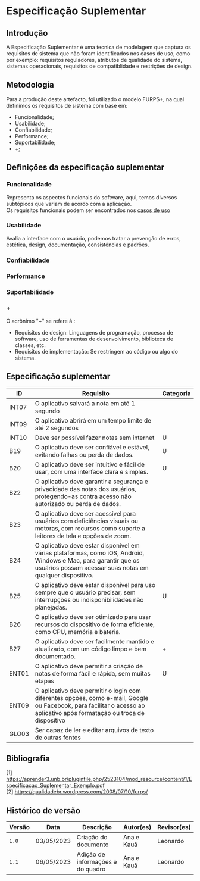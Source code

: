 # Especificação Suplementar

## Introdução
A Especificação Suplementar é uma tecnica de modelagem que captura os requisitos de sistema que não foram identificados nos casos de uso, como por exemplo: requisitos reguladores, atributos de qualidade do sistema, sistemas operacionais, requisitos de compatiblidade e restrições de design.

## Metodologia 
Para a produção deste artefacto, foi utilizado o modelo FURPS+, na qual definimos os requisitos de sistema com base em:
  - Funcionalidade;
  - Usabilidade;
  - Confiabilidade;
  - Performance;
  - Suportabilidade;
  - +;

## Definições da especificação suplementar
### Funcionalidade
Representa os aspectos funcionais do software, aqui, temos diversos subtópicos que variam de acordo com a aplicação.</br>
Os requisitos funcionais podem ser encontrados nos [casos de uso]()

### Usabilidade
Avalia a interface com o usuário, podemos tratar a prevenção de erros, estética, design, documentação, consistências e padrões.

### Confiabilidade

### Performance

### Suportabilidade

### +
O acrônimo "+" se refere à :
- Requisitos de design: Linguagens de programação, processo de software, uso de ferramentas de desenvolvimento, biblioteca de classes, etc.
- Requisitos de implementação: Se restringem ao código ou algo do sistema.

## Especificação suplementar
|    ID    |                                Requisito                                                   |Categoria|
|----------|--------------------------------------------------------------------------------------------|--------------|
|  INT07  |       O aplicativo salvará a nota em até 1 segundo                                          ||  
|  INT09  |       O aplicativo abrirá em um tempo limite de até 2 segundos                              ||    
|  INT10  |       Deve ser possível fazer notas sem internet                                            |U|  
|  B19    |       O aplicativo deve ser confiável e estável, evitando falhas ou perda de dados.         |U|
|  B20    |       O aplicativo deve ser intuitivo e fácil de usar, com uma interface clara e simples.   |U|
|  B22    |       O aplicativo deve garantir a segurança e privacidade das notas dos usuários, protegendo-as contra acesso não autorizado ou perda de dados.||
|  B23    |       O aplicativo deve ser acessível para usuários com deficiências visuais ou motoras, com recursos como suporte a leitores de tela e opções de zoom.||
|  B24    |       O aplicativo deve estar disponível em várias plataformas, como iOS, Android, Windows e Mac, para garantir que os usuários possam acessar suas notas em qualquer dispositivo.||
|  B25    |       O aplicativo deve estar disponível para uso sempre que o usuário precisar, sem interrupções ou indisponibilidades não planejadas.|U|
|  B26    |       O aplicativo deve ser otimizado para usar recursos do dispositivo de forma eficiente, como CPU, memória e bateria.||
|  B27    |       O aplicativo deve ser facilmente mantido e atualizado, com um código limpo e bem documentado.|+|
|  ENT01  |       O aplicativo deve permitir a criação de notas de forma fácil e rápida, sem muitas etapas|U|
|  ENT09  |       O aplicativo deve permitir o login com diferentes opções, como e-mail, Google ou Facebook, para facilitar o acesso ao aplicativo após formatação ou troca de dispositivo||
|  GLO03  |       Ser capaz de ler e editar arquivos de texto de outras fontes||

## Bibliografia
[1] https://aprender3.unb.br/pluginfile.php/2523104/mod_resource/content/1/Especificacao_Suplementar_Exemplo.pdf </br>
[2] https://qualidadebr.wordpress.com/2008/07/10/furps/

## Histórico de versão
| Versão | Data | Descrição| Autor(es)| Revisor(es)
|--|--|--|--|--|
| `1.0` |03/05/2023|Criação do documento| Ana e Kauã | Leonardo|
| `1.1`|06/05/2023|Adição de informações e do quadro | Ana e Kauã | Leonardo|

